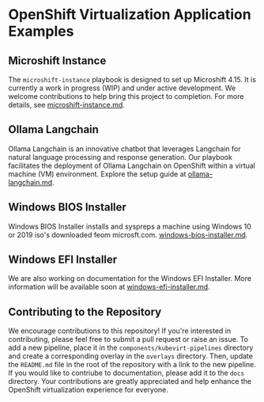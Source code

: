 # OpenShift Virtualization Application Examples

## Microshift Instance
The `microshift-instance` playbook is designed to set up Microshift 4.15. It is currently a work in progress (WIP) and under active development. We welcome contributions to help bring this project to completion. For more details, see [microshift-instance.md](microshift-instance.md).

## Ollama Langchain
Ollama Langchain is an innovative chatbot that leverages Langchain for natural language processing and response generation. Our playbook facilitates the deployment of Ollama Langchain on OpenShift within a virtual machine (VM) environment. Explore the setup guide at [ollama-langchain.md](ollama-langchain.md).

## Windows BIOS Installer
 Windows BIOS Installer installs and syspreps a machine using Windows 10 or 2019 iso's downloaded feom microsft.com. [windows-bios-installer.md](windows-bios-installer.md).

## Windows EFI Installer
We are also working on documentation for the Windows EFI Installer. More information will be available soon at [windows-efi-installer.md](windows-efi-installer.md).

## Contributing to the Repository
We encourage contributions to this repository! If you're interested in contributing, please feel free to submit a pull request or raise an issue. To add a new pipeline, place it in the `components/kubevirt-pipelines` directory and create a corresponding overlay in the `overlays` directory. Then, update the `README.md` file in the root of the repository with a link to the new pipeline. If you would like to contriube to documentation, please add it to the `docs` directory. Your contributions are greatly appreciated and help enhance the OpenShift virtualization experience for everyone.


